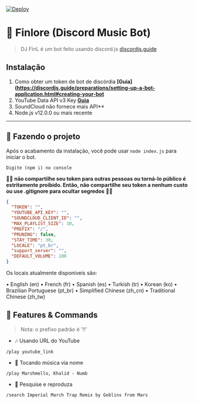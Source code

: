 [![Deploy](https://www.herokucdn.com/deploy/button.svg)](https://heroku.com/deploy?template=https://github.com/eritislami/evobot)

# 🎵 Finlore (Discord Music Bot)
> DJ FinL é um bot feito usando discord.js [discordjs.guide](https://discordjs.guide)

## Instalação

1. Como obter um token de bot de discórdia **[Guia](https://discordjs.guide/preparations/setting-up-a-bot-application.html#creating-your-bot**
2. YouTube Data API v3 Key **[Guia](https://developers.google.com/youtube/v3/getting-started)**  
3. SoundCloud não fornece mais API**
4. Node.js v12.0.0 ou mais recente

---

## 🔎 Fazendo o projeto

Após o acabamento da instalação, você pode usar `node index.js` para iniciar o bot.

```
Digite (npm i) no console
```

🚨🚨 **não compartilhe seu token para outras pessoas ou torná-lo público é estritamente proibido. Então, não compartilhe seu token a nenhum custo ou use .gitignore para ocultar segredos** 🚨🚨

```json
{
  "TOKEN": "",
  "YOUTUBE_API_KEY": "",
  "SOUNDCLOUD_CLIENT_ID": "",
  "MAX_PLAYLIST_SIZE": 10,
  "PREFIX": "/",
  "PRUNING": false,
  "STAY_TIME": 30,
  "LOCALE": "pt_br",
  "support_server": "",
  "DEFAULT_VOLUME": 100
}
```

Os locais atualmente disponíveis são:

• English (en)
• French (fr)
• Spanish (es)
• Turkish (tr)
• Korean (ko)
• Brazilian Portuguese (pt_br)
• Simplified Chinese (zh_cn)
• Traditional Chinese (zh_tw)

## 📝 Features & Commands

> Nota: o prefixo padrão é '!!'

* 🎶 Usando URL do YouTube

`/play youtube_link`

* 🔎 Tocando música via nome

`/play Marshmello, Khalid - Numb`

* 🔎 Pesquise e reproduza

`/search Imperial March Trap Remix by Goblins from Mars`